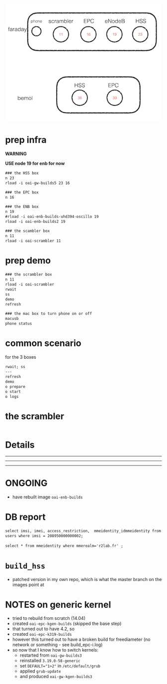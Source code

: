 ![](oai-nodes.001.png)

# prep infra

**WARNING** 

**USE node 19 for enb for now**

```
### the HSS box
n 23
rload -i oai-gw-builds5 23 16
```
```
### the EPC box
n 16
```
```
### the ENB box
n 19
#rload -i oai-enb-builds-uhd394-oscillo 19
rload -i oai-enb-builds2 19
```

```
### the scambler box
n 11
rload -i oai-scrambler 11
```

# prep demo

```
### the scrambler box
n 11
rload -i oai-scrambler
rwait
ss
demo
refresh
```
```
### the mac box to turn phone on or off
macusb
phone status
```

# common scenario

for the 3 boxes

```
rwait; ss
---
refresh
demo
o prepare
o start
o logs
```

# the scrambler

```
```

# Details

*****
*****
*****

# ONGOING

* have rebuilt image `oai-enb-builds`

# DB report

```
select imsi, imei, access_restriction,  mmeidentity_idmmeidentity from users where imsi = 208950000000002;

select * from mmeidentity where mmerealm='r2lab.fr' ;
```

# `build_hss` 

 * patched version in my own repo, which is what the master branch on the images point at

# NOTES on generic kernel

* tried to rebuild from scratch (14.04)
* created `oai-epc-kgen-builds` (skipped the base step)
* that turned out to have 4.2, so
* created `oai-epc-k319-builds` 
* however this turned out to have a broken build for freediameter (no network or something - see build_epc-i.log)
* so now that I know how to switch kernels:
  * restarted from `oai-gw-builds3`
  * reinstalled `3.19.0-58-generic`
  * set `DEFAULT="1>2"` in `/etc/default/grub`
  * applied `grub-update`
  * and produced `oai-gw-kgen-builds3`